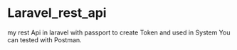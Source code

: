 # Laravel_rest_api

my rest Api in laravel with passport to create Token and used in System 
You can tested with Postman.

